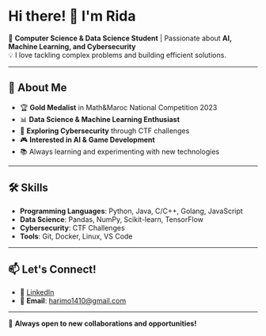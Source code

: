 # Hi there! 👋 I'm Rida

🌟 **Computer Science & Data Science Student** | Passionate about **AI, Machine Learning, and Cybersecurity**  
💡 I love tackling complex problems and building efficient solutions.  

---

## 🚀 **About Me**  
- 🏆 **Gold Medalist** in Math&Maroc National Competition 2023  
- 📊 **Data Science & Machine Learning Enthusiast**  
- 🔐 **Exploring Cybersecurity** through CTF challenges  
- 🎮 **Interested in AI & Game Development**  
- 📚 Always learning and experimenting with new technologies  
---

## 🛠️ **Skills**  
- **Programming Languages**: Python, Java, C/C++, Golang, JavaScript  
- **Data Science**: Pandas, NumPy, Scikit-learn, TensorFlow  
- **Cybersecurity**: CTF Challenges  
- **Tools**: Git, Docker, Linux, VS Code
  
---

## 📫 **Let's Connect!**  
- 💼 [LinkedIn](https://www.linkedin.com/in/mohammed-rida-el-hani-556660246/)   
- 📧 **Email**: harimo1410@gmail.com 

---

🚀 **Always open to new collaborations and opportunities!**  
